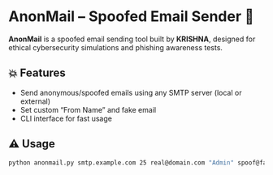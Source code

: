 # AnonMail – Spoofed Email Sender 👻

**AnonMail** is a spoofed email sending tool built by **KRISHNA**, designed for ethical cybersecurity simulations and phishing awareness tests.

## 💥 Features
- Send anonymous/spoofed emails using any SMTP server (local or external)
- Set custom “From Name” and fake email
- CLI interface for fast usage

## ⚠️ Usage
```bash
python anonmail.py smtp.example.com 25 real@domain.com "Admin" spoof@fake.com target@victim.com "Alert" "Please confirm your password."
